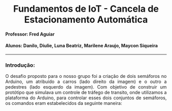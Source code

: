 <h1 align = center> Fundamentos de IoT - Cancela de Estacionamento Automática </h1>
<h4> Professor: Fred Aguiar </h4>
<h4> Alunos: Danilo, Diulie, Luna Beatriz, Marilene Araujo, Maycon Siqueira </h4>

<hr>
<h3> Introdução: </h3>

<p align="justify">
  O desafio proposto para o nosso grupo foi a criação de dois semáforos no Arduino, um atribuído a carros (lado direito da imagem) e o outro a pedestres (lado esquerdo da imagem). Com objetivo de construir um protótipo que simulava um controle de tráfego de transito, onde utilizamos a plataforma do Arduino, para controlar esses dois conjuntos de semáforos, os comandos eram estabelecidos da seguinte maneira:
